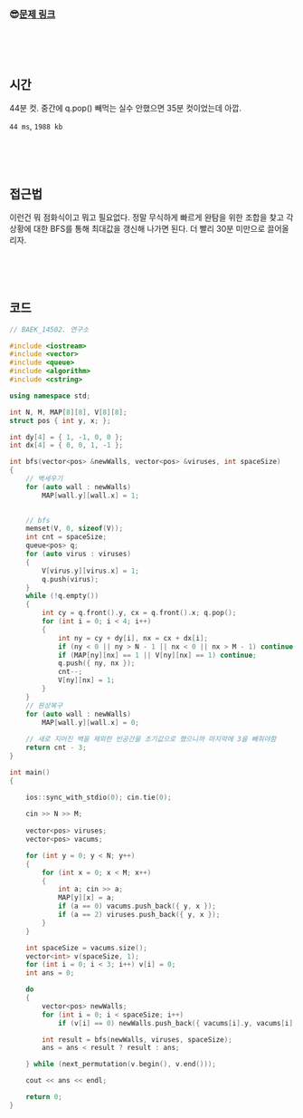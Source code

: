 

### &#128526;[문제 링크](https://www.acmicpc.net/problem/14502)

<br>

<br>

<br>

## 시간

44분 컷. 중간에 q.pop() 빼먹는 실수 안했으면 35분 컷이었는데 아깝.

`44 ms`, `1988 kb`

<br>

<br>

<br>

## 접근법

이런건 뭐 점화식이고 뭐고 필요없다. 정말 무식하게 빠르게 완탐을 위한 조합을 찾고 각 상황에 대한 BFS를 통해 최대값을 갱신해 나가면 된다. 더 빨리 30분 미만으로 끌어올리자.

<br>

<br>

<br>

## 코드

```cpp
// BAEK_14502. 연구소

#include <iostream>
#include <vector>
#include <queue>
#include <algorithm>
#include <cstring>

using namespace std;

int N, M, MAP[8][8], V[8][8];
struct pos { int y, x; };

int dy[4] = { 1, -1, 0, 0 };
int dx[4] = { 0, 0, 1, -1 };

int bfs(vector<pos> &newWalls, vector<pos> &viruses, int spaceSize)
{
	// 벽세우기
	for (auto wall : newWalls)
		MAP[wall.y][wall.x] = 1;
		

	// bfs
	memset(V, 0, sizeof(V));
	int cnt = spaceSize;
	queue<pos> q;
	for (auto virus : viruses)
	{
		V[virus.y][virus.x] = 1;
		q.push(virus);
	}
	while (!q.empty())
	{
		int cy = q.front().y, cx = q.front().x; q.pop();
		for (int i = 0; i < 4; i++)
		{
			int ny = cy + dy[i], nx = cx + dx[i];
			if (ny < 0 || ny > N - 1 || nx < 0 || nx > M - 1) continue;
			if (MAP[ny][nx] == 1 || V[ny][nx] == 1) continue;
			q.push({ ny, nx });
			cnt--;
			V[ny][nx] = 1;
		}
	}
	// 원상복구
	for (auto wall : newWalls)
		MAP[wall.y][wall.x] = 0;
	
	// 새로 지어진 벽을 제외한 빈공간을 초기값으로 했으니까 마지막에 3을 빼줘야함
	return cnt - 3;
}

int main()
{

	ios::sync_with_stdio(0); cin.tie(0);
	
	cin >> N >> M;
	
	vector<pos> viruses;
	vector<pos> vacums;

	for (int y = 0; y < N; y++)
	{
		for (int x = 0; x < M; x++)
		{
			int a; cin >> a;
			MAP[y][x] = a;
			if (a == 0) vacums.push_back({ y, x });
			if (a == 2) viruses.push_back({ y, x });
		}
	}

	int spaceSize = vacums.size();
	vector<int> v(spaceSize, 1);
	for (int i = 0; i < 3; i++) v[i] = 0;
	int ans = 0;

	do
	{
		vector<pos> newWalls;
		for (int i = 0; i < spaceSize; i++)
			if (v[i] == 0) newWalls.push_back({ vacums[i].y, vacums[i].x });

		int result = bfs(newWalls, viruses, spaceSize);
		ans = ans < result ? result : ans;

	} while (next_permutation(v.begin(), v.end()));

	cout << ans << endl;

	return 0;
}
```

<br>

<br>

<br>

